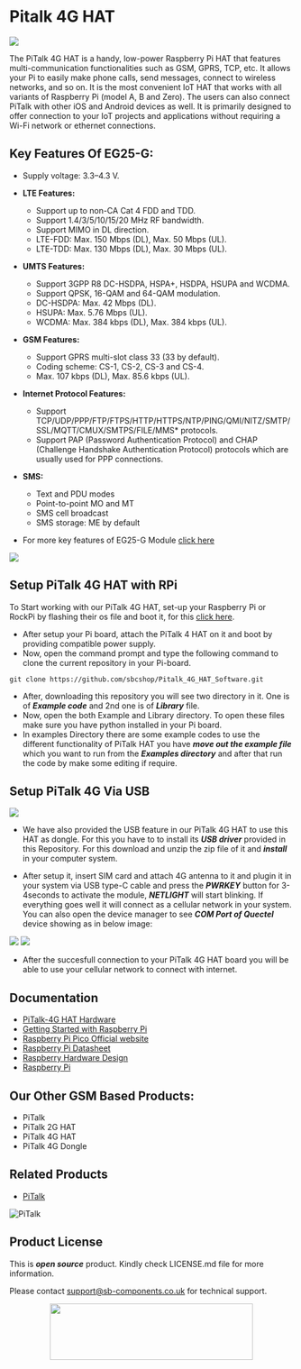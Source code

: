 # Pitalk 4G HAT

<img src ="https://github.com/sbcshop/Pitalk_4G_HAT_Software/blob/main/images/Pi%20talk.png" />

The PiTalk 4G HAT is a handy, low-power Raspberry Pi HAT that features multi-communication functionalities such as GSM, GPRS, TCP, etc. It allows your Pi to easily make phone calls, send messages, connect to wireless networks, and so on. It is the most convenient IoT HAT that works with all variants of Raspberry Pi (model A, B and Zero). The users can also connect PiTalk with other iOS and Android devices as well. It is primarily designed to offer connection to your IoT projects and applications without requiring a Wi-Fi network or ethernet connections. 

## Key Features Of EG25-G:

* Supply voltage: 3.3–4.3 V.
* **LTE Features:**
  *  Support up to non-CA Cat 4 FDD and TDD.
  * Support 1.4/3/5/10/15/20 MHz RF bandwidth.
  * Support MIMO in DL direction.
  * LTE-FDD: Max. 150 Mbps (DL), Max. 50 Mbps (UL).
  * LTE-TDD: Max. 130 Mbps (DL), Max. 30 Mbps (UL).
  
* **UMTS Features:**
  * Support 3GPP R8 DC-HSDPA, HSPA+, HSDPA, HSUPA and WCDMA.
  * Support QPSK, 16-QAM and 64-QAM modulation.
  * DC-HSDPA: Max. 42 Mbps (DL).
  * HSUPA: Max. 5.76 Mbps (UL).
  * WCDMA: Max. 384 kbps (DL), Max. 384 kbps (UL).

* **GSM Features:**
  * Support GPRS multi-slot class 33 (33 by default).
  * Coding scheme: CS-1, CS-2, CS-3 and CS-4.
  * Max. 107 kbps (DL), Max. 85.6 kbps (UL).
  
* **Internet Protocol Features:** 
  * Support TCP/UDP/PPP/FTP/FTPS/HTTP/HTTPS/NTP/PING/QMI/NITZ/SMTP/SSL/MQTT/CMUX/SMTPS/FILE/MMS* protocols.
  * Support PAP (Password Authentication Protocol) and CHAP (Challenge Handshake Authentication Protocol) protocols which are usually used for PPP connections.

* **SMS:**
  * Text and PDU modes
  * Point-to-point MO and MT
  * SMS cell broadcast
  * SMS storage: ME by default

* For more key features of EG25-G Module [click here](https://github.com/sbcshop/Pitalk_4G_HAT_Software/blob/main/Quectel_EG25-Standard_Specification.pdf)

<img src ="https://github.com/sbcshop/Pitalk_4G_HAT_Software/blob/main/images/PiTalkPinouts.png" />


## Setup PiTalk 4G HAT with RPi 

To Start working with our PiTalk 4G HAT, set-up your Raspberry Pi or RockPi by flashing their os file and boot it, for this [click here](https://rockpi.eu/Rockpi4/downloads).

* After setup your Pi board, attach the PiTalk 4 HAT on it and boot by providing compatible power supply.
* Now, open the command prompt and type the following command to clone the current repository in your Pi-board.
```
git clone https://github.com/sbcshop/Pitalk_4G_HAT_Software.git
```

* After, downloading this repository you will see two directory in it. One is of ***Example code*** and 2nd one is of ***Library*** file.
* Now, open the both Example and Library directory. To open these files make sure you have python installed in your Pi board.
* In examples Directory there are some example codes to use the different functionality of PiTalk HAT you have ***move out the example file*** which you want to run from the ***Examples directory*** and after that run the code by make some editing if require.


## Setup PiTalk 4G  Via USB

<img src ="https://github.com/sbcshop/Pitalk_4G_HAT_Software/blob/main/images/Pitalk%20usb.jpg" />

* We have also provided the USB feature in our PiTalk 4G HAT to use this HAT as dongle. For this you have to to install its ***USB driver*** provided in this Repository. For this download and unzip the zip file of it and ***install*** in your computer system.

* After setup it, insert SIM card and attach 4G antenna to it and plugin it in your system via USB type-C cable and press the ***PWRKEY*** button for 3-4seconds to activate the module, ***NETLIGHT*** will start blinking. If everything goes well it will connect as a cellular network in your system. You can also open the device manager to see ***COM Port of Quectel*** device showing as in below image:

<img src ="https://github.com/sbcshop/PiTalk_4G_Dongle_Software/blob/main/images/Scr6.png" />

<img src ="https://github.com/sbcshop/PiTalk_4G_Dongle_Software/blob/main/images/Scr7.png" />

* After the succesfull connection to your PiTalk 4G HAT board you will be able to use your cellular network to connect with internet. 


## Documentation

* [PiTalk-4G HAT Hardware](https://github.com/sbcshop/Pitalk_4G_HAT_Hardware)
* [Getting Started with Raspberry Pi](https://www.raspberrypi.com/documentation/computers/getting-started.html)
* [Raspberry Pi Pico Official website](https://www.raspberrypi.com/documentation/microcontrollers/)
* [Raspberry Pi Datasheet](https://www.raspberrypi.com/documentation/computers/compute-module.html)
* [Raspberry Hardware Design](https://www.raspberrypi.com/documentation/computers/compute-module.html)
* [Raspberry Pi](https://www.raspberrypi.com/documentation/microcontrollers/raspberry-pi-pico.html)

## Our Other GSM Based Products:

* PiTalk 
* PiTalk 2G HAT
* PiTalk 4G HAT
* PiTalk 4G Dongle



## Related Products

* [PiTalk](https://shop.sb-components.co.uk/products/pitalk-modular-smartphone-for-raspberry-pi?variant=12516562436179)

 ![PiTalk](https://cdn.shopify.com/s/files/1/1217/2104/products/PiTalk_-_Modular_SmartPhone_for_Raspberry_Pi_5.png?v=1528805795&width=400)

## Product License

This is ***open source*** product. Kindly check LICENSE.md file for more information.

Please contact support@sb-components.co.uk for technical support.
<p align="center">
  <img width="360" height="100" src="https://cdn.shopify.com/s/files/1/1217/2104/files/Logo_sb_component_3.png?v=1666086771&width=350">
</p>
